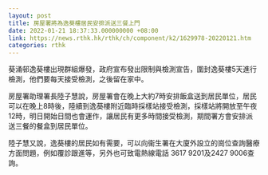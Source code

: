 ```yaml
---
layout: post
title: 房屋署將為逸葵樓居民安排派送三餐上門
date: 2022-01-21 18:37:33.000000000 +08:00
link: https://news.rthk.hk/rthk/ch/component/k2/1629978-20220121.htm
categories: rthk
---
```


葵涌邨逸葵樓出現群組爆發，政府宣布發出限制與檢測宣告，圍封逸葵樓5天進行檢測，他們要每天接受檢測，之後留在家中。

房屋署助理署長陸子慧說，房屋署會在晚上大約7時安排飯盒送到居民單位，居民可以在晚上8時後，陸續到逸葵樓附近臨時採樣站接受檢測，採樣站將開放至午夜12時，明日開始日間也會運作，讓居民有更多時間接受檢測，期間署方會安排派送三餐的餐盒到居民單位。

陸子慧又說，逸葵樓的居民如有需要，可以向衞生署在大廈外設立的崗位查詢醫療方面問題，例如覆診跟進等，另外也可致電熱線電話 3617 9201及2427 9006查詢。
